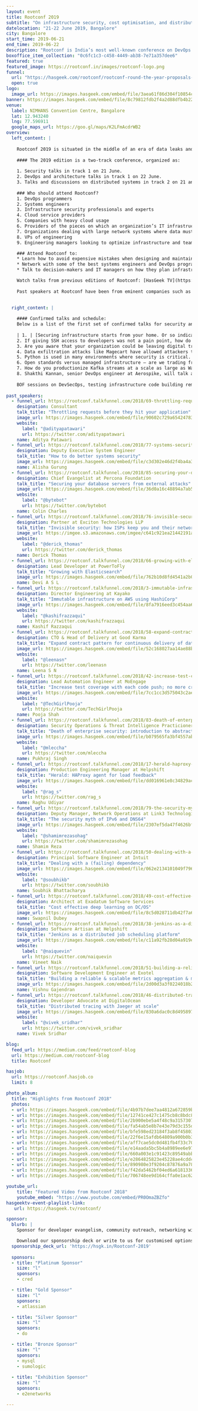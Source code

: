```yaml
---
layout: event
title: Rootconf 2019
subtitle: "On infrastructure security, cost optimisation, and distributed systems."
datelocation: "21-22 June 2019, Bangalore"
city: Bangalore
start_time: 2019-06-21
end_time: 2019-06-22
description: "Rootconf is India’s most well-known conference on DevOps and IT infrastructure. Rootconf attracts systems and operations engineers, and decision-makers in IT to share real world knowledge about building reliable systems."
boxoffice_item_collection: "0c6fc1c3-c458-4449-ab38-7e71a357dee6"
featured: true
featured_image: https://rootconf.in/images/rootconf-logo.png
funnel:
  url: "https://hasgeek.com/rootconf/rootconf-round-the-year-proposals-2019/"
  open: true
logo:
  image_url: https://images.hasgeek.com/embed/file/3aea61f86d304f10854c9ebba31d71a3
banner: https://images.hasgeek.com/embed/file/8c79812fdb2f4a2d88dfb4b22d5ca358
venue:
  label: NIMHANS Convention Centre, Bangalore
  lat: 12.943240
  lng: 77.596911
  google_maps_url: https://goo.gl/maps/K2LFmAcdrWB2
overview:
  left_content: |
    
    Rootconf 2019 is situated in the middle of an era of data leaks and vulnerabilities, managing and running large infrastructure systems, architecting for the cloud and simultaneously optimizing costs.
    
    #### The 2019 edition is a two-track conference, organized as:
    
    1. Security talks in track 1 on 21 June.
    2. DevOps and architecture talks in track 1 on 22 June.
    3. Talks and discussions on distributed systems in track 2 on 21 and 22 June. This track, curated by [Colin Charles](https://www.linkedin.com/in/colincharles/) and Rootconf alumni, is targeted at systems engineers, architects, principal architects and CTOs.
    
    ### Who should attend Rootconf?
    1. DevOps programmers
    2. Systems engineers
    3. Infrastructure security professionals and experts
    4. Cloud service providers
    5. Companies with heavy cloud usage
    6. Providers of the pieces on which an organization’s IT infrastructure runs – monitoring, log management, alerting, etc
    7. Organizations dealing with large network systems where data must be protected
    8. VPs of engineering
    9. Engineering managers looking to optimize infrastructure and teams

    ### Attend Rootconf to:
    * Learn how to avoid expensive mistakes when designing and maintaining your infrastructure.
    * Network with some of the best systems engineers and DevOps programmers in India and South Asia.
    * Talk to decision-makers and IT managers on how they plan infrastructure for their companies.

    Watch talks from previous editions of Rootconf: [HasGeek TV](https://hasgeek.tv/rootconf/)
    
    Past speakers at Rootconf have been from eminent companies such as [Shopify](https://www.youtube.com/watch?v=1rzymT_QeKs), [Facebook](https://www.youtube.com/watch?v=sYlWtTbpHQI), [Digital Ocean](https://www.youtube.com/watch?v=iJAZopeTJ_0&t=0s&index=5&list=PL279M8GbNseu5nRQOyycxPkUqqpw0ZoBR), [MoEngage](https://www.youtube.com/watch?v=x_estWYgsV8&t=15s&index=11&list=PL279M8GbNseu5nRQOyycxPkUqqpw0ZoBR), [Scripbox](https://scripbox.com), [Media.net](https://media.net), [RedHat](https://www.youtube.com/watch?v=irAAe9Vymec&list=PL279M8GbNsesm3VDr2xs-2XE1HxrzGoog&index=5), [Mapbox](https://www.youtube.com/watch?v=XQJ7YhVoSWI&list=PL279M8GbNsetx7OBsvHMeertMwJi3Mho1&index=13), [Percona](https://www.youtube.com/watch?v=sjDXJ9RF480&list=PL279M8GbNsetx7OBsvHMeertMwJi3Mho1&index=12), [Flipkart](https://www.youtube.com/watch?v=FLQVvmLOrhY), and [Snapdeal](https://www.youtube.com/watch?v=LDfWu2NII8k).
   

  right_content: |
  
    #### Confirmed talks and schedule:
    Below is a list of the first set of confirmed talks for security and DevOps track at Rootconf 2019:
    
    | 1. | [Securing infrastructure starts from your home. Or so indicates Abhay Rana (Nemo) as he talks about his experiments with running a home server and recommends why you should run one too.](https://hasgeek.com/rootconf/2019/proposals/learnings-from-running-my-home-server-and-why-you-ctdadStRfnu2gAn2xQWNfS) |
    2. If giving SSH access to developers was not a pain point, how do you scale access in large organizations? [Pulkit Vaishnav suggests that SSH certificate-based authentication provides an alternative for scaling SSH access.](https://hasgeek.com/rootconf/2019/proposals/ssh-certificates-a-way-to-scale-ssh-access-WDAL3yH2bH3HyzW4aEFckY)
    3. Are you aware that your organization could be leaving digital trails of its infrastructure on the internet? Hackers refer to this publicly available information as Open Source INTelligence(OSINT). [Bharath, a security engineer at Appsecco, explains how to create a pipeline for gathering and storing OSINT data, visualize this data, and how to create monitoring systems for tracking this data.](https://hasgeek.com/rootconf/2019/proposals/from-data-to-decisions-leveraging-osint-data-to-ta-3xF8pcn5PYqehE5Y9JLEQF)
    4. Data exfiltration attacks like Magecart have allowed attackers to steal millions of users’ credit card data. Existing security systems fail to prevent or even detect these attacks. This is a major blind-spot in the security monitoring systems. [Lavakumar Kuppan explains how DevOps engineers can leverage Content Security Policy (CSP) – a standard supported in most modern browsers – to increase protection against Magecart type attacks.](https://hasgeek.com/rootconf/2019/proposals/deploying-and-managing-csp-the-browser-side-firewa-DGam5vKqX5iPVUG2z9YSw7)
    5. Python is used in many environments where security is critical. Validating dependencies of such projects is also important along with the actual project source code. Or else, the vulnerabilities in these dependencies will have cascading effects for users. Therefore, how do you build reproducible Python applications for secured environments? [Using a case study, Kushal Das will demonstrate this talk live, at Rootconf 2019.](https://hasgeek.com/rootconf/2019/proposals/building-reproducible-python-applications-for-secu-cyprfnoPePmii2SjQHCEkB)
    6. Open standards versus managed infrastructure – are we trading freedom for convenience? In this keynote talk, [Bernd Erk argues that open standards go beyond the boundaries of development and operation. They are the foundation for barrier-free interoperability and independent communications. This is why we must preserve open standards.](https://hasgeek.com/rootconf/2019/proposals/how-convenience-is-killing-open-standards-rW23MHu8VaVkgiekhAdKJj)
    7. How do you productionize Kafka streams at a scale as large as Walmart? [Deepak Goyal explains in this experiential talk.](https://hasgeek.com/rootconf/2019/proposals/kafka-streams-at-scale-yik2Kzo4vx3zDeQqnX3F3n)
    8. Shakthi Kannan, senior DevOps engineer at Aerospike, will talk about [the implementation of, and learnings from, a Wireshark Lua plugin to solve issues at the wire level, and how you can do it too.](https://hasgeek.com/rootconf/2019/proposals/shooting-the-trouble-down-to-the-wireshark-lua-plu-78tKrEaA8wCRiiQorcgtWd)
    
    BOF sessions on DevSecOps, testing infrastructure code building remote teams and others will be held in parallel to the main conference sessions, post-lunch.
    
past_speakers:
  - funnel_url: https://rootconf.talkfunnel.com/2018/69-throttling-requests-before-they-hit-your-applicati
    designation: Consultant
    talk_title: "Throttling requests before they hit your application"
    image_url: https://images.hasgeek.com/embed/file/90602c729a654247833b1163f128e358
    website:
      label: "@adityapatawari"
      url: https://twitter.com/adityapatawari
    name: Aditya Patawari
  - funnel_url: https://rootconf.talkfunnel.com/2018/77-systems-security
    designation: Deputy Executive System Engineer
    talk_title: "How to do better systems security"
    image_url: https://images.hasgeek.com/embed/file/c3d302e46d2f4ba4a3c258ee2f193ece
    name: Alisha Gurung
  - funnel_url: https://rootconf.talkfunnel.com/2018/85-securing-your-database-servers-from-external-attac
    designation: Chief Evangelist at Percona Foundation
    talk_title: "Securing your database servers from external attacks"
    image_url: https://images.hasgeek.com/embed/file/36d0a16c48894a7ab54e16892e4c1d2b
    website:
      label: "@bytebot"
      url: https://twitter.com/bytebot
    name: Colin Charles
  - funnel_url: https://rootconf.talkfunnel.com/2018/76-invisible-security-how-isps-keep-you-their-network
    designation: Partner at Exciton Technologies LLP
    talk_title: "Invisible security: how ISPs keep you and their network safe"
    image_url: https://imgee.s3.amazonaws.com/imgee/c641c921ea21442191a78bdd29a4523a.jpeg
    website:
      label: "@derick_thomas"
      url: https://twitter.com/derick_thomas
    name: Derick Thomas
  - funnel_url: https://rootconf.talkfunnel.com/2018/66-growing-with-elasticsearch
    designation: Lead Developer at PowerToFly
    talk_title: "Growing with Elasticsearch"
    image_url: https://images.hasgeek.com/embed/file/762b10d8fd4541a2b0c4461c7d9de36a
    name: Devi A S L
  - funnel_url: https://rootconf.talkfunnel.com/2018/3-immutable-infrastructure-on-aws-using-hashicorp
    designation: Director Engineering at Kayako
    talk_title: "Immutable infrastructure on AWS using HashiCorp"
    image_url: https://images.hasgeek.com/embed/file/8fa7916eed3c454aa69e2300e29fcba3
    website:
      label: "@kashifrazzaqui"
      url: https://twitter.com/kashifrazzaqui
    name: Kashif Razzaqui
  - funnel_url: https://rootconf.talkfunnel.com/2018/58-expand-contract-pattern-for-continuous-delivery-of
    designation: CTO & Head of Delivery at Good Karma
    talk_title: "Expand contract pattern for continuous delivery of databases"
    image_url: https://images.hasgeek.com/embed/file/52c168027aa14ae88bbb885aba40f745
    website:
      label: "@leenasn"
      url: https://twitter.com/leenasn
    name: Leena S N
  - funnel_url: https://rootconf.talkfunnel.com/2018/42-increase-test-coverage-with-each-code-push-no-more
    designation: Lead Automation Engineer at MoEngage
    talk_title: "Increase test coverage with each code push; no more cry on legacy code"
    image_url: https://images.hasgeek.com/embed/file/7cc1cc3d575043c2ae2edfdb6b9aca39
    website:
      label: "@TechGirlPooja"
      url: https://twitter.com/TechGirlPooja
    name: Pooja Shah
  - funnel_url: https://rootconf.talkfunnel.com/2018/83-death-of-enterprise-security-introduction-to-abstr
    designation: Security Operations & Threat Intelligence Practicioner at Bhujang Innovations
    talk_title: "Death of enterprise security: introduction to abstraction and machine-to-machine orchestration"
    image_url: https://images.hasgeek.com/embed/file/b079565fa3bf4557ab49e029e6bee9d0
    website:
      label: "@mleccha"
      url: https://twitter.com/mleccha
    name: Pukhraj Singh
  - funnel_url: https://rootconf.talkfunnel.com/2018/17-herald-haproxy-agent-for-load-feedback
    designation: Production Engineering Manager at Helpshift
    talk_title: "Herald: HAProxy agent for load feedback"
    image_url: https://images.hasgeek.com/embed/file/dd016961e8c34829acc273621bbe21b1
    website:
      label: "@rag_s"
      url: https://twitter.com/rag_s
    name: Raghu Udiyar
  - funnel_url: https://rootconf.talkfunnel.com/2018/79-the-security-myth-of-ipv6-and-dns64
    designation: Deputy Manager, Network Operations at Link3 Technologies
    talk_title: "The security myth of IPv6 and DNS64"
    image_url: https://images.hasgeek.com/embed/file/2307ef5da47f4626bfd556b87e03e615
    website:
      label: "@shamimrezasohag"
      url: https://twitter.com/shamimrezasohag
    name: Shamim Reza
  - funnel_url: https://rootconf.talkfunnel.com/2018/50-dealing-with-a-failing-dependency
    designation: Principal Software Engineer at Intuit
    talk_title: "Dealing with a (failing) dependency"
    image_url: https://images.hasgeek.com/embed/file/062e2134101049f796c95e9ca08d773d
    website:
      label: "@soubhikb"
      url: https://twitter.com/soubhikb
    name: Soubhik Bhattacharya
  - funnel_url: https://rootconf.talkfunnel.com/2018/49-cost-effective-deep-learning-on-dc-os
    designation: Architect at Exadatum Software Services
    talk_title: "Cost effective deep learning on DC/OS"
    image_url: https://images.hasgeek.com/embed/file/8c5d028711db42f7a6811170128ed0c8
    name: Swapnil Dubey
  - funnel_url: https://rootconf.talkfunnel.com/2018/38-jenkins-as-a-distributed-job-scheduling-platform
    designation: Software Artisan at Helpshift
    talk_title: "Jenkins as a distributed job scheduling platform"
    image_url: https://images.hasgeek.com/embed/file/c11a92fb28d04a919e95fc3b172150c2
    website:
      label: "@naiquevin"
      url: https://twitter.com/naiquevin
    name: Vineet Naik
  - funnel_url: https://rootconf.talkfunnel.com/2018/51-building-a-reliable-and-scalable-metrics-aggregati
    designation: Software Development Engineer at Exotel
    talk_title: "Building a reliable & scalable metrics aggregation & monitoring system"
    image_url: https://images.hasgeek.com/embed/file/2d00d3a3f0224018b27a0b01ebe27a28
    name: Vishnu Gajendran
  - funnel_url: https://rootconf.talkfunnel.com/2018/46-distributed-tracing-with-jaeger-at-scale
    designation: Developer Advocate at DigitalOcean
    talk_title: "Distributed tracing with Jaeger at scale"
    image_url: https://images.hasgeek.com/embed/file/830a6dac0c8d49589783c95d1d27c837
    website:
      label: "@vivek_sridhar"
      url: https://twitter.com/vivek_sridhar
    name: Vivek Sridhar

blog:
  feed_url: https://medium.com/feed/rootconf-blog
  url: https://medium.com/rootconf-blog
  title: Rootconf

hasjob:
  url: https://rootconf.hasjob.co
  limit: 8

photo_album:
  title: "Highlights from Rootconf 2018"
  photos:
  - url: https://images.hasgeek.com/embed/file/4b97b7dee7aa4812a672859b1390b316
  - url: https://images.hasgeek.com/embed/file/12741ce427c1475cb8c8bdc885909835
  - url: https://images.hasgeek.com/embed/file/2b900ebe5a4f48c9a3157307f0202703
  - url: https://images.hasgeek.com/embed/file/fa54ab5e8b7e43e79d3c155d7c0f3a35
  - url: https://images.hasgeek.com/embed/file/bfe598ed23184f3ab8f4580324975cd9
  - url: https://images.hasgeek.com/embed/file/22f6e15afdb64809a900b0b3cd2158bd
  - url: https://images.hasgeek.com/embed/file/aff7cae5dc0d481fb4f33c70cb259b72
  - url: https://images.hasgeek.com/embed/file/e14aada5bc5b4a8989ee6e97afe1d3ed
  - url: https://images.hasgeek.com/embed/file/660a003e1c91423c89549abb43b17750
  - url: https://images.hasgeek.com/embed/file/e2864825823e45228ae4cddcc4072328
  - url: https://images.hasgeek.com/embed/file/890980e3f9204c87876a9a781056939d
  - url: https://images.hasgeek.com/embed/file/f42da5462bf04ed6a6181336c18c0eee
  - url: https://images.hasgeek.com/embed/file/706748ee9d164cffa0e1ac627bef3aa6

youtube_url:
    title: "Featured Video from Rootconf 2018"
    youtube_embed: "https://www.youtube.com/embed/PR0OmaZBZfo"
hasgeektv-event-playlist-link:
   url: https://hasgeek.tv/rootconf/

sponsor:
  blurb: |
    Sponsor for developer evangelism, community outreach, networking with IT managers and decision-makers, and hiring.

    Download our sponsorship deck or write to us for customised options. Email [sales@hasgeek.com](mailto:sales@hasgeek.com)
  sponsorship_deck_url: 'https://hsgk.in/Rootconf-2019'
  
  sponsors:
  - title: "Platinum Sponsor"
    size: "l"
    sponsors:
    - cred

  - title: "Gold Sponsor"
    size: "l"
    sponsors:
    - atlassian

  - title: "Silver Sponsor"
    size: "l"
    sponsors:
    - do

  - title: "Bronze Sponsor"
    size: "l"
    sponsors:
    - mysql
    - sumologic
  
  - title: "Exhibition Sponsor"
    size: "l"
    sponsors:
    - e2enetworks

---
```

